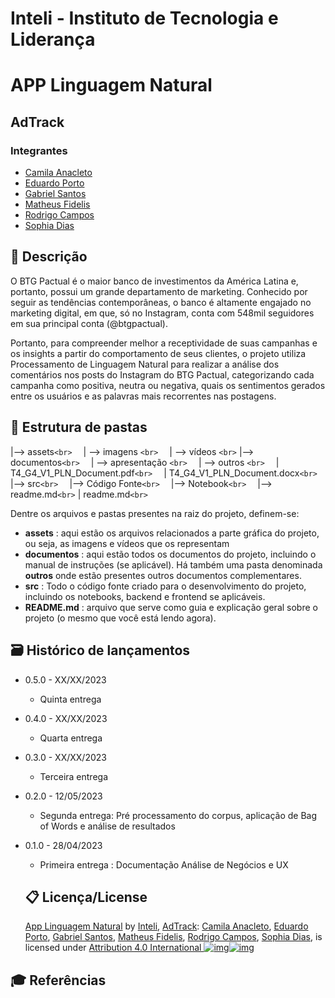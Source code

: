 # Inteli - Instituto de Tecnologia e Liderança

# APP Linguagem Natural

## AdTrack

### Integrantes

* [Camila Anacleto](https://www.linkedin.com/in/camilaanacleto/)
* [Eduardo Porto](https://www.linkedin.com/in/eduardo-franca-porto/)
* [Gabriel Santos](https://www.linkedin.com/in/gabriel-rocha-pinto-santos-/)
* [Matheus Fidelis](https://www.linkedin.com/in/matheus-fidelis-dos-santos-pinto-680520232/)
* [Rodrigo Campos](https://www.linkedin.com/in/rodrigo-campos-8b70191ab/)
* [Sophia Dias](https://www.linkedin.com/in/sophia-dias/)

## 📝 Descrição

O BTG Pactual é o maior banco de investimentos da América Latina e, portanto, possui um grande departamento de marketing. Conhecido por seguir as tendências contemporâneas, o banco é altamente engajado no marketing digital, em que, só no Instagram, conta com 548mil seguidores em sua principal conta (@btgpactual).

Portanto, para compreender melhor a receptividade de suas campanhas e os insights a partir do comportamento de seus clientes, o projeto utiliza Processamento de Linguagem Natural para realizar a análise dos comentários nos posts do Instagram do BTG Pactual, categorizando cada campanha como positiva, neutra ou negativa, quais os sentimentos gerados entre os usuários e as palavras mais recorrentes nas postagens.

## 📁 Estrutura de pastas

|--> assets`<br>`
  &emsp;| --> imagens `<br>`
  &emsp;| --> vídeos `<br>`
|--> documentos`<br>`
  &emsp;| --> apresentação `<br>`
  &emsp;| --> outros `<br>`
  &emsp;| T4_G4_V1_PLN_Document.pdf`<br>`
  &emsp;| T4_G4_V1_PLN_Document.docx`<br>`
|--> src`<br>`
  &emsp;|--> Código Fonte`<br>`
  &emsp;|--> Notebook`<br>`
  &emsp;|--> readme.md`<br>`
| readme.md`<br>`

Dentre os arquivos e pastas presentes na raiz do projeto, definem-se:

* **assets** : aqui estão os arquivos relacionados a parte gráfica do projeto, ou seja, as imagens e vídeos que os representam 
* **documentos** : aqui estão todos os documentos do projeto, incluindo o manual de instruções (se aplicável). Há também uma pasta denominada **outros** onde estão presentes outros documentos complementares.
* **src** : Todo o código fonte criado para o desenvolvimento do projeto, incluindo os notebooks, backend e frontend se aplicáveis.
* **README.md** : arquivo que serve como guia e explicação geral sobre o projeto (o mesmo que você está lendo agora).

## 🗃 Histórico de lançamentos

* 0.5.0 - XX/XX/2023

  * Quinta entrega
* 0.4.0 - XX/XX/2023

  * Quarta entrega
* 0.3.0 - XX/XX/2023

  * Terceira entrega
* 0.2.0 - 12/05/2023

  * Segunda entrega: Pré processamento do corpus, aplicação de Bag of Words e análise de resultados
* 0.1.0 - 28/04/2023

  * Primeira entrega : Documentação Análise de Negócios e UX

  ## 📋 Licença/License

  [App Linguagem Natural](https://github.com/2023M6T4-Inteli) by [Inteli](https://github.com/InteliProjects), [AdTrack](https://github.com/2023M6T4-Inteli/Projeto4): [Camila Anacleto](https://www.linkedin.com/in/camilaanacleto/), [Eduardo Porto](https://www.linkedin.com/in/eduardo-franca-porto/), [Gabriel Santos](https://www.linkedin.com/in/gabriel-rocha-pinto-santos-/), [Matheus Fidelis](https://www.linkedin.com/in/matheus-fidelis-dos-santos-pinto-680520232/), [Rodrigo Campos](https://www.linkedin.com/in/rodrigo-campos-8b70191ab/), [Sophia Dias](https://www.linkedin.com/in/sophia-dias/), is licensed under [Attribution 4.0 International ![img](https://camo.githubusercontent.com/1a819dc52a60fb1daae7b17f4ce51131923ff7c4970bcd903f6695c39e5eeb35/68747470733a2f2f6d6972726f72732e6372656174697665636f6d6d6f6e732e6f72672f70726573736b69742f69636f6e732f63632e7376673f7265663d63686f6f7365722d7631)![img](https://camo.githubusercontent.com/ca96f66b8705f448357dec2aa378feae12b9300dacb3cc1ee5a91cb745044f41/68747470733a2f2f6d6972726f72732e6372656174697665636f6d6d6f6e732e6f72672f70726573736b69742f69636f6e732f62792e7376673f7265663d63686f6f7365722d7631)](http://creativecommons.org/licenses/by/4.0/?ref=chooser-v1)

## 🎓 Referências
